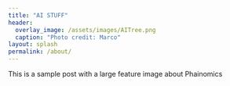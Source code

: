 ```yaml
---
title: "AI STUFF"
header:
  overlay_image: /assets/images/AITree.png
  caption: "Photo credit: Marco"
layout: splash
permalink: /about/
---
```


This is a sample post with a large feature image about Phainomics

[^1]: Texture image courtesty of [Lovetextures](http://www.lovetextures.com/)
